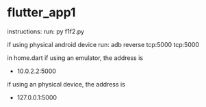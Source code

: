 # flutter_app1

instructions:
run: py f1f2.py

if using physical android device run: adb reverse tcp:5000 tcp:5000

in home.dart
if using an emulator, the address is
- 10.0.2.2:5000

if using an physical device, the address is
- 127.0.0.1:5000